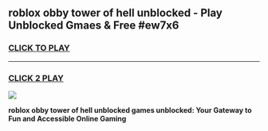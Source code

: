 
## roblox obby tower of hell unblocked - Play Unblocked Gmaes & Free #ew7x6
<h3>
<a href="https://news.freeplayer.one?title=roblox_obby_tower_of_hell_unblocked&ref=26F">CLICK TO PLAY</a></h3>
<hr>

<h3>
<a href="https://news.freeplayer.one?title=roblox_obby_tower_of_hell_unblocked&ref=26F">CLICK 2 PLAY</a>
  
</h3>

<a href="https://news.freeplayer.one?title=roblox_obby_tower_of_hell_unblocked&ref=26F/"><img src="https://clearcache.store/games.png"></a>


**roblox obby tower of hell unblocked games unblocked: Your Gateway to Fun and Accessible Online Gaming**
